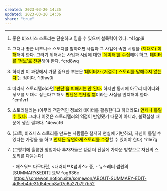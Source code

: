```yaml
---
created: 2023-03-20 14:35
updated: 2023-03-20 14:36
share: "true"
---
```


---
1. 좋은 비즈니스 스토리는 단순하고 믿을 수 있으며 설득력이 있다. ^41gpj8
2. 그러나 좋은 비즈니스 스토리를 말하려면 사업과 그 사업이 속한 시장을 <mark class="hltr-red">(제대로) 이해</mark>해야 한다. 그러기 위해서는 사업과 시장에 대한 <mark class="hltr-red">‘데이터’를 수집</mark>해야 하고, <mark class="hltr-red">데이터를 ‘정보’로 전환</mark>해야 한다. ^crd8wq
3. 하지만 이 과정에서 가장 중요한 부분은 <mark class="hltr-red">‘데이터가 (저절로) 스토리를 말해주지 않는다’</mark>는 점이다.  ^l9hw0i
4. 따라서 스토리텔러라면<mark class="hltr-red"> ‘판단’을 피해서는 안 된다.</mark> 하지만 동시에 아무리 데이터와 정보를 토대로 삼는다고 해도 <mark class="hltr-red">판단은 판단일 뿐</mark>이라는 사실을 인지해야 한다. ^cm1vrf
5. 스토리텔러는 (아무리 객관적인 정보와 데이터를 활용한다고 하더라도) <mark class="hltr-red">언제나 틀릴 수 있다.</mark> 그러나 이것은 스토리텔러의 약점이 반영됐기 때문이 아니라, 불확실성 때문에 생긴 결과다. ^4ewcf6
6. (고로, 비즈니스 스토리를 만드는 사람들은 철저히 현실에 기반하되, 자신이 틀릴 수 있다는 가정을 늘 하고 <mark class="hltr-red">언제든 유연하게 스토리를 수정</mark>할 수 있어야 한다) ^i1le7g
7. (그렇기에 훌륭한 창업자나 투자자들은 점점 더 진실에 가까운 방향으로 자신의 스토리를 다듬는다)
   
   \- 애스워드 다모다란, <내러티브&넘버스> 중,
   \- 뉴스레터 썸원의 \[SUMMARY&EDIT\] 요약 ^og636c
   https://somewon.notion.site/somewon/ABOUT-SUMMARY-EDIT-4d5eb4de31d54ecb8a07c6a27b797b52
